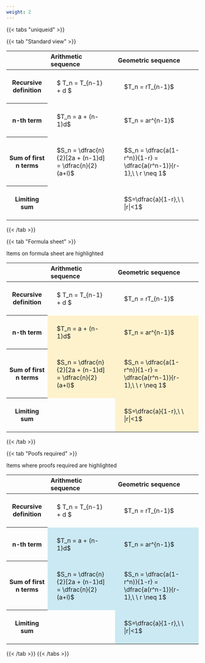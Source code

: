 ```yaml
---
weight: 2
---
```


{{< tabs "uniqueid" >}}

{{< tab "Standard view" >}}

<style type="text/css">
#T_357fc th.col_heading {
  text-align: left;
  font-size: 1em;
}
#T_357fc td {
  text-align: left;
  font-size: 1em;
  padding: 1.5em;
}
</style>
<table id="T_357fc">
  <thead>
    <tr>
      <th class="blank level0" >&nbsp;</th>
      <th id="T_357fc_level0_col0" class="col_heading level0 col0" >Arithmetic sequence</th>
      <th id="T_357fc_level0_col1" class="col_heading level0 col1" >Geometric sequence</th>
    </tr>
  </thead>
  <tbody>
    <tr>
      <th id="T_357fc_level0_row0" class="row_heading level0 row0" >Recursive definition</th>
      <td id="T_357fc_row0_col0" class="data row0 col0" >$ T_n = T_{n-1} + d $</td>
      <td id="T_357fc_row0_col1" class="data row0 col1" >$T_n = rT_{n-1}$</td>
    </tr>
    <tr>
      <th id="T_357fc_level0_row1" class="row_heading level0 row1" >n-th term</th>
      <td id="T_357fc_row1_col0" class="data row1 col0" >$T_n = a + (n-1)d$</td>
      <td id="T_357fc_row1_col1" class="data row1 col1" >$T_n = ar^{n-1}$</td>
    </tr>
    <tr>
      <th id="T_357fc_level0_row2" class="row_heading level0 row2" >Sum of first n terms</th>
      <td id="T_357fc_row2_col0" class="data row2 col0" >$S_n = \dfrac{n}{2}[2a + (n-1)d] = \dfrac{n}{2}(a+l)$</td>
      <td id="T_357fc_row2_col1" class="data row2 col1" >$S_n = \dfrac{a(1-r^n)}{1-r} = \dfrac{a(r^n-1)}{r-1},\ \  r \neq 1$</td>
    </tr>
    <tr>
      <th id="T_357fc_level0_row3" class="row_heading level0 row3" >Limiting sum</th>
      <td id="T_357fc_row3_col0" class="data row3 col0" ></td>
      <td id="T_357fc_row3_col1" class="data row3 col1" >$S=\dfrac{a}{1-r},\ \ |r|<1$</td>
    </tr>
  </tbody>
</table>
{{< /tab >}}

{{< tab "Formula sheet" >}}

Items on formula sheet are highlighted 
<br>
<style type="text/css">
#T_d32ec th.col_heading {
  text-align: left;
  font-size: 1em;
}
#T_d32ec td {
  text-align: left;
  font-size: 1em;
  padding: 1.5em;
}
#T_d32ec_row1_col0, #T_d32ec_row1_col1, #T_d32ec_row2_col0, #T_d32ec_row2_col1, #T_d32ec_row3_col1 {
  background-color: rgba(255,194,10, 0.2);
}
</style>
<table id="T_d32ec">
  <thead>
    <tr>
      <th class="blank level0" >&nbsp;</th>
      <th id="T_d32ec_level0_col0" class="col_heading level0 col0" >Arithmetic sequence</th>
      <th id="T_d32ec_level0_col1" class="col_heading level0 col1" >Geometric sequence</th>
    </tr>
  </thead>
  <tbody>
    <tr>
      <th id="T_d32ec_level0_row0" class="row_heading level0 row0" >Recursive definition</th>
      <td id="T_d32ec_row0_col0" class="data row0 col0" >$ T_n = T_{n-1} + d $</td>
      <td id="T_d32ec_row0_col1" class="data row0 col1" >$T_n = rT_{n-1}$</td>
    </tr>
    <tr>
      <th id="T_d32ec_level0_row1" class="row_heading level0 row1" >n-th term</th>
      <td id="T_d32ec_row1_col0" class="data row1 col0" >$T_n = a + (n-1)d$</td>
      <td id="T_d32ec_row1_col1" class="data row1 col1" >$T_n = ar^{n-1}$</td>
    </tr>
    <tr>
      <th id="T_d32ec_level0_row2" class="row_heading level0 row2" >Sum of first n terms</th>
      <td id="T_d32ec_row2_col0" class="data row2 col0" >$S_n = \dfrac{n}{2}[2a + (n-1)d] = \dfrac{n}{2}(a+l)$</td>
      <td id="T_d32ec_row2_col1" class="data row2 col1" >$S_n = \dfrac{a(1-r^n)}{1-r} = \dfrac{a(r^n-1)}{r-1},\ \  r \neq 1$</td>
    </tr>
    <tr>
      <th id="T_d32ec_level0_row3" class="row_heading level0 row3" >Limiting sum</th>
      <td id="T_d32ec_row3_col0" class="data row3 col0" ></td>
      <td id="T_d32ec_row3_col1" class="data row3 col1" >$S=\dfrac{a}{1-r},\ \ |r|<1$</td>
    </tr>
  </tbody>
</table>
{{< /tab >}}

{{< tab "Poofs required" >}}

Items where proofs required are highlighted 
<br>
<style type="text/css">
#T_b4e86 th.col_heading {
  text-align: left;
  font-size: 1em;
}
#T_b4e86 td {
  text-align: left;
  font-size: 1em;
  padding: 1.5em;
}
#T_b4e86_row1_col0, #T_b4e86_row1_col1, #T_b4e86_row2_col0, #T_b4e86_row2_col1, #T_b4e86_row3_col1 {
  background-color: rgba(0,150,200, 0.2);
}
</style>
<table id="T_b4e86">
  <thead>
    <tr>
      <th class="blank level0" >&nbsp;</th>
      <th id="T_b4e86_level0_col0" class="col_heading level0 col0" >Arithmetic sequence</th>
      <th id="T_b4e86_level0_col1" class="col_heading level0 col1" >Geometric sequence</th>
    </tr>
  </thead>
  <tbody>
    <tr>
      <th id="T_b4e86_level0_row0" class="row_heading level0 row0" >Recursive definition</th>
      <td id="T_b4e86_row0_col0" class="data row0 col0" >$ T_n = T_{n-1} + d $</td>
      <td id="T_b4e86_row0_col1" class="data row0 col1" >$T_n = rT_{n-1}$</td>
    </tr>
    <tr>
      <th id="T_b4e86_level0_row1" class="row_heading level0 row1" >n-th term</th>
      <td id="T_b4e86_row1_col0" class="data row1 col0" >$T_n = a + (n-1)d$</td>
      <td id="T_b4e86_row1_col1" class="data row1 col1" >$T_n = ar^{n-1}$</td>
    </tr>
    <tr>
      <th id="T_b4e86_level0_row2" class="row_heading level0 row2" >Sum of first n terms</th>
      <td id="T_b4e86_row2_col0" class="data row2 col0" >$S_n = \dfrac{n}{2}[2a + (n-1)d] = \dfrac{n}{2}(a+l)$</td>
      <td id="T_b4e86_row2_col1" class="data row2 col1" >$S_n = \dfrac{a(1-r^n)}{1-r} = \dfrac{a(r^n-1)}{r-1},\ \  r \neq 1$</td>
    </tr>
    <tr>
      <th id="T_b4e86_level0_row3" class="row_heading level0 row3" >Limiting sum</th>
      <td id="T_b4e86_row3_col0" class="data row3 col0" ></td>
      <td id="T_b4e86_row3_col1" class="data row3 col1" >$S=\dfrac{a}{1-r},\ \ |r|<1$</td>
    </tr>
  </tbody>
</table>
{{< /tab >}}
{{< /tabs >}}